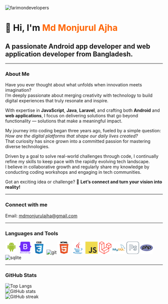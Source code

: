 <p align="left"> <img src="https://komarev.com/ghpvc/?username=parimondevelopers&label=Profile%20views&color=0e75b6&style=flat" alt="farimondevelopers" /> </p>
<h1 align="left">👋 Hi, I'm <span style="color:#ff6600;">Md Monjurul Ajha</span></h1>

<h2 align="left">A passionate Android app developer and web application developer from Bangladesh.</h2>

---

### About Me

Have you ever thought about what unfolds when innovation meets imagination?  
I’m deeply passionate about merging creativity with technology to build digital experiences that truly resonate and inspire.

With expertise in **JavaScript**, **Java**, **Laravel**, and crafting both **Android** and **web applications**, I focus on delivering solutions that go beyond functionality — solutions that make a meaningful impact.

My journey into coding began three years ago, fueled by a simple question:  
*How are the digital platforms that shape our daily lives created?*  
That curiosity has since grown into a committed passion for mastering diverse technologies.

Driven by a goal to solve real-world challenges through code, I continually refine my skills to keep pace with the rapidly evolving tech landscape.  
I believe in collaborative growth and regularly share my knowledge by conducting coding workshops and engaging in tech communities.

Got an exciting idea or challenge? 📩 **Let’s connect and turn your vision into reality!**

---

### Connect with me
Email: mdmonjurulajha@gmail.com

---

### Languages and Tools

<p align="left">  
  <img src="https://raw.githubusercontent.com/devicons/devicon/master/icons/android/android-original-wordmark.svg" alt="android" width="40" height="40"/>  
  <img src="https://raw.githubusercontent.com/devicons/devicon/master/icons/bootstrap/bootstrap-plain-wordmark.svg" alt="bootstrap" width="40" height="40"/>  
  <img src="https://raw.githubusercontent.com/devicons/devicon/master/icons/css3/css3-original-wordmark.svg" alt="css3" width="40" height="40"/>  
  <img src="https://www.vectorlogo.zone/logos/git-scm/git-scm-icon.svg" alt="git" width="40" height="40"/>  
  <img src="https://raw.githubusercontent.com/devicons/devicon/master/icons/html5/html5-original-wordmark.svg" alt="html5" width="40" height="40"/>  
  <img src="https://raw.githubusercontent.com/devicons/devicon/master/icons/java/java-original.svg" alt="java" width="40" height="40"/>  
  <img src="https://raw.githubusercontent.com/devicons/devicon/master/icons/javascript/javascript-original.svg" alt="javascript" width="40" height="40"/>  

 <img src="https://github.com/FarimonDevelopers/svg_icon/blob/main/laravel-svgrepo-com.svg" alt="Laravel" width="40" />
  
  <img src="https://raw.githubusercontent.com/devicons/devicon/master/icons/mysql/mysql-original-wordmark.svg" alt="mysql" width="40" height="40"/>  
  <img src="https://raw.githubusercontent.com/devicons/devicon/master/icons/photoshop/photoshop-line.svg" alt="photoshop" width="40" height="40"/>  
  <img src="https://raw.githubusercontent.com/devicons/devicon/master/icons/php/php-original.svg" alt="php" width="40" height="40"/>   
  <img src="https://www.vectorlogo.zone/logos/sqlite/sqlite-icon.svg" alt="sqlite" width="40" height="40"/>  
</p>

---

### GitHub Stats

![Top Langs](https://github-readme-stats.vercel.app/api/top-langs/?username=farimondevelopers&layout=compact&theme=radical)  
![GitHub stats](https://github-readme-stats.vercel.app/api?username=farimondevelopers&show_icons=true&theme=radical)  
![GitHub streak](https://github-readme-streak-stats.herokuapp.com/?user=farimondevelopers&theme=radical)
